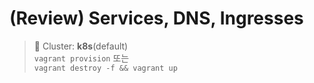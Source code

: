 # (Review) Services, DNS, Ingresses

> 📘 Cluster: **k8s**(default)
<br> `vagrant provision` 또는
<br> `vagrant destroy -f && vagrant up`
